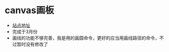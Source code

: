 # canvas画板 #
- [站点地址](http://mosquito1994.github.io/mosquito/canvasDrawer/)
- 完成于3月份
- 画线的功能不够完善，我是用的画圆命令，更好的应当用画线路径的命令，不过暂时没有修改了
